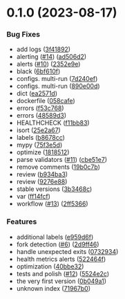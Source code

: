 # 0.1.0 (2023-08-17)


### Bug Fixes

* add logs ([3f41892](https://github.com/lidofinance/ethereum-head-watcher/commit/3f41892394e97c84ca4a8499a29b83d2fd56cbc2))
* alerting ([#14](https://github.com/lidofinance/ethereum-head-watcher/issues/14)) ([ad506d2](https://github.com/lidofinance/ethereum-head-watcher/commit/ad506d21f6e885357998272736e53a22bd18d621))
* alerts ([#10](https://github.com/lidofinance/ethereum-head-watcher/issues/10)) ([2352e9e](https://github.com/lidofinance/ethereum-head-watcher/commit/2352e9ea36dc36d95ea4cb584d46a26060d3f41e))
* black ([6bf610f](https://github.com/lidofinance/ethereum-head-watcher/commit/6bf610fee43c6ddda070f31ee41873af4bb970ab))
* configs. multi-run ([7d240ef](https://github.com/lidofinance/ethereum-head-watcher/commit/7d240efd02debd10f9636e1895e1d250254061e2))
* configs. multi-run ([890e00d](https://github.com/lidofinance/ethereum-head-watcher/commit/890e00d685fdff3f6a87c5db023a92c9057f1b44))
* dict ([ea2571d](https://github.com/lidofinance/ethereum-head-watcher/commit/ea2571d7a8e5bbb2022bac889f1e6b191374e38b))
* dockerfile ([058cafe](https://github.com/lidofinance/ethereum-head-watcher/commit/058cafe1747f87ff2d62ee835a276e6f1b1e505a))
* errors ([f53c768](https://github.com/lidofinance/ethereum-head-watcher/commit/f53c7687c572d93fd44f51842b7bd01b1d3f3065))
* errors ([48589d3](https://github.com/lidofinance/ethereum-head-watcher/commit/48589d3528a3012002ad816e1e7de143dc85fd6c))
* HEALTHCHECK ([f11bb83](https://github.com/lidofinance/ethereum-head-watcher/commit/f11bb83ef13afe0fc6631931cf01aeee4a53dfff))
* isort ([25e2a67](https://github.com/lidofinance/ethereum-head-watcher/commit/25e2a672ca18e0ced6d694e7df6d51579ac61c08))
* labels ([b8678cc](https://github.com/lidofinance/ethereum-head-watcher/commit/b8678cc8441fa25da107d8f1cd97b701d6873c6c))
* mypy ([75f3e5d](https://github.com/lidofinance/ethereum-head-watcher/commit/75f3e5dd9edff993715c87e48657db45896b8c47))
* optimize ([1818512](https://github.com/lidofinance/ethereum-head-watcher/commit/18185129285e4bfc66b1cc6c5f854d89aeddecc3))
* parse validators ([#11](https://github.com/lidofinance/ethereum-head-watcher/issues/11)) ([cbe51e7](https://github.com/lidofinance/ethereum-head-watcher/commit/cbe51e7bfe6086cb4806987326151e1419fe0c53))
* remove comments ([19b0c7b](https://github.com/lidofinance/ethereum-head-watcher/commit/19b0c7b9546a237b1c4f37bf3127408cdf058534))
* review ([b934ba3](https://github.com/lidofinance/ethereum-head-watcher/commit/b934ba3f1d6a31362c4489400cdbe6bc4d86f3b8))
* review ([9276e88](https://github.com/lidofinance/ethereum-head-watcher/commit/9276e8864dfb3b61c46da39946f39a834952dc06))
* stable versions ([3b3468c](https://github.com/lidofinance/ethereum-head-watcher/commit/3b3468c03231926a8c70ce55f9b93b1fc08ee4cb))
* var ([ff14fcf](https://github.com/lidofinance/ethereum-head-watcher/commit/ff14fcf6b135ab00ce42ddb71d5f0ee54d98757b))
* workflow ([#13](https://github.com/lidofinance/ethereum-head-watcher/issues/13)) ([2ff5366](https://github.com/lidofinance/ethereum-head-watcher/commit/2ff5366866ce90fe5e697daad6999df4973b914e))


### Features

* additional labels ([e959d6f](https://github.com/lidofinance/ethereum-head-watcher/commit/e959d6fdfdd542f9b2b9c474aa265a0bffca2369))
* fork detection ([#6](https://github.com/lidofinance/ethereum-head-watcher/issues/6)) ([2d9ff46](https://github.com/lidofinance/ethereum-head-watcher/commit/2d9ff4604606a8c26de910a67a33cba64404c7b1))
* handle unexpected exits ([0732934](https://github.com/lidofinance/ethereum-head-watcher/commit/0732934f1eb9eea03a89f4042a1cbc60834522a4))
* health metrics alerts ([522464f](https://github.com/lidofinance/ethereum-head-watcher/commit/522464f4402091b244a24e5903db17a5cbc432ec))
* optimization ([40bbe32](https://github.com/lidofinance/ethereum-head-watcher/commit/40bbe32500d8fb6be31e78d13bf26cc00f8d218c))
* tests and polish ([#12](https://github.com/lidofinance/ethereum-head-watcher/issues/12)) ([5524e2c](https://github.com/lidofinance/ethereum-head-watcher/commit/5524e2c91dd8dd666033e91af3deedc5f1914e60))
* the very first version ([0b049a1](https://github.com/lidofinance/ethereum-head-watcher/commit/0b049a1e0307414919d37e831425faf285542b84))
* unknown index ([71967b0](https://github.com/lidofinance/ethereum-head-watcher/commit/71967b0305a94d93a72e4e09466cddb22b2071f0))



